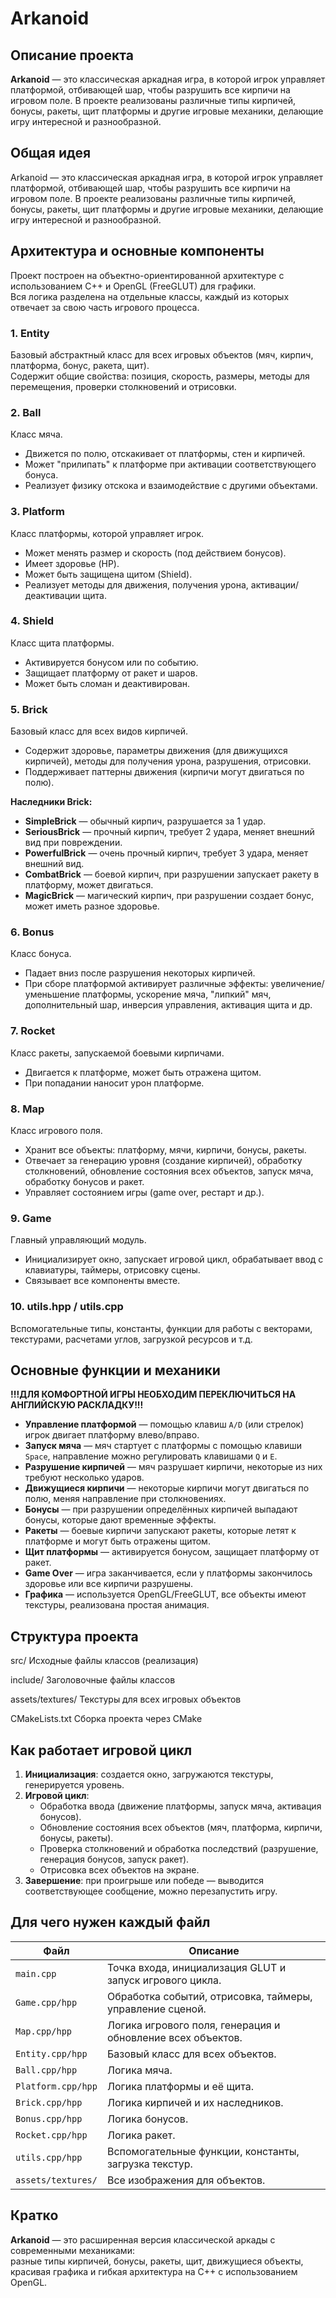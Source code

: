 # Arkanoid

## Описание проекта

**Arkanoid** — это классическая аркадная игра, в которой игрок управляет платформой, отбивающей шар, чтобы разрушить все кирпичи на игровом поле. В проекте реализованы различные типы кирпичей, бонусы, ракеты, щит платформы и другие игровые механики, делающие игру интересной и разнообразной.

## Общая идея

Arkanoid — это классическая аркадная игра, в которой игрок управляет платформой, отбивающей шар, чтобы разрушить все кирпичи на игровом поле. В проекте реализованы различные типы кирпичей, бонусы, ракеты, щит платформы и другие игровые механики, делающие игру интересной и разнообразной.

## Архитектура и основные компоненты

Проект построен на объектно-ориентированной архитектуре с использованием C++ и OpenGL (FreeGLUT) для графики.  
Вся логика разделена на отдельные классы, каждый из которых отвечает за свою часть игрового процесса.

### 1. Entity  
Базовый абстрактный класс для всех игровых объектов (мяч, кирпич, платформа, бонус, ракета, щит).  
Содержит общие свойства: позиция, скорость, размеры, методы для перемещения, проверки столкновений и отрисовки.

### 2. Ball  
Класс мяча.  
- Движется по полю, отскакивает от платформы, стен и кирпичей.
- Может "прилипать" к платформе при активации соответствующего бонуса.
- Реализует физику отскока и взаимодействие с другими объектами.

### 3. Platform
Класс платформы, которой управляет игрок.  
- Может менять размер и скорость (под действием бонусов).
- Имеет здоровье (HP).
- Может быть защищена щитом (Shield).
- Реализует методы для движения, получения урона, активации/деактивации щита.

### 4. Shield  
Класс щита платформы.  
- Активируется бонусом или по событию.
- Защищает платформу от ракет и шаров.
- Может быть сломан и деактивирован.

### 5. Brick  
Базовый класс для всех видов кирпичей.  
- Содержит здоровье, параметры движения (для движущихся кирпичей), методы для получения урона, разрушения, отрисовки.
- Поддерживает паттерны движения (кирпичи могут двигаться по полю).

**Наследники Brick:**
- **SimpleBrick** — обычный кирпич, разрушается за 1 удар.
- **SeriousBrick** — прочный кирпич, требует 2 удара, меняет внешний вид при повреждении.
- **PowerfulBrick** — очень прочный кирпич, требует 3 удара, меняет внешний вид.
- **CombatBrick** — боевой кирпич, при разрушении запускает ракету в платформу, может двигаться.
- **MagicBrick** — магический кирпич, при разрушении создает бонус, может иметь разное здоровье.

### 6. Bonus 
Класс бонуса.  
- Падает вниз после разрушения некоторых кирпичей.
- При сборе платформой активирует различные эффекты: увеличение/уменьшение платформы, ускорение мяча, "липкий" мяч, дополнительный шар, инверсия управления, активация щита и др.

### 7. Rocket  
Класс ракеты, запускаемой боевыми кирпичами.  
- Двигается к платформе, может быть отражена щитом.
- При попадании наносит урон платформе.

### 8. Map  
Класс игрового поля.  
- Хранит все объекты: платформу, мячи, кирпичи, бонусы, ракеты.
- Отвечает за генерацию уровня (создание кирпичей), обработку столкновений, обновление состояния всех объектов, запуск мяча, обработку бонусов и ракет.
- Управляет состоянием игры (game over, рестарт и др.).

### 9. Game  
Главный управляющий модуль.  
- Инициализирует окно, запускает игровой цикл, обрабатывает ввод с клавиатуры, таймеры, отрисовку сцены.
- Связывает все компоненты вместе.

### 10. utils.hpp / utils.cpp  
Вспомогательные типы, константы, функции для работы с векторами, текстурами, расчетами углов, загрузкой ресурсов и т.д.

## Основные функции и механики
**!!!ДЛЯ КОМФОРТНОЙ ИГРЫ НЕОБХОДИМ ПЕРЕКЛЮЧИТЬСЯ НА АНГЛИЙСКУЮ РАСКЛАДКУ!!!**
- **Управление платформой** — помощью клавиш `A/D` (или стрелок) игрок двигает платформу влево/вправо.
- **Запуск мяча** — мяч стартует с платформы c помощью клавиши `Space`, направление можно регулировать клавишами `Q` и `E`.
- **Разрушение кирпичей** — мяч разрушает кирпичи, некоторые из них требуют несколько ударов.
- **Движущиеся кирпичи** — некоторые кирпичи могут двигаться по полю, меняя направление при столкновениях.
- **Бонусы** — при разрушении определённых кирпичей выпадают бонусы, которые дают временные эффекты.
- **Ракеты** — боевые кирпичи запускают ракеты, которые летят к платформе и могут быть отражены щитом.
- **Щит платформы** — активируется бонусом, защищает платформу от ракет.
- **Game Over** — игра заканчивается, если у платформы закончилось здоровье или все кирпичи разрушены.
- **Графика** — используется OpenGL/FreeGLUT, все объекты имеют текстуры, реализована простая анимация.

## Структура проекта

src/  Исходные файлы классов (реализация)

include/  Заголовочные файлы классов

assets/textures/  Текстуры для всех игровых объектов

CMakeLists.txt  Сборка проекта через CMake


## Как работает игровой цикл

1. **Инициализация**: создается окно, загружаются текстуры, генерируется уровень.
2. **Игровой цикл**:  
   - Обработка ввода (движение платформы, запуск мяча, активация бонусов).
   - Обновление состояния всех объектов (мяч, платформа, кирпичи, бонусы, ракеты).
   - Проверка столкновений и обработка последствий (разрушение, генерация бонусов, запуск ракет).
   - Отрисовка всех объектов на экране.
3. **Завершение**: при проигрыше или победе — выводится соответствующее сообщение, можно перезапустить игру.

## Для чего нужен каждый файл

| Файл               | Описание                                                                 |
|--------------------|--------------------------------------------------------------------------|
| `main.cpp`         | Точка входа, инициализация GLUT и запуск игрового цикла.                |
| `Game.cpp/hpp`     | Обработка событий, отрисовка, таймеры, управление сценой.              |
| `Map.cpp/hpp`      | Логика игрового поля, генерация и обновление всех объектов.            |
| `Entity.cpp/hpp`   | Базовый класс для всех объектов.                                        |
| `Ball.cpp/hpp`     | Логика мяча.                                                           |
| `Platform.cpp/hpp` | Логика платформы и её щита.                                            |
| `Brick.cpp/hpp`    | Логика кирпичей и их наследников.                                      |
| `Bonus.cpp/hpp`    | Логика бонусов.                                                        |
| `Rocket.cpp/hpp`   | Логика ракет.                                                          |
| `utils.cpp/hpp`    | Вспомогательные функции, константы, загрузка текстур.                  |
| `assets/textures/` | Все изображения для объектов.                                          |

## Кратко

**Arkanoid** — это расширенная версия классической аркады с современными механиками:  
разные типы кирпичей, бонусы, ракеты, щит, движущиеся объекты, красивая графика и гибкая архитектура на C++ с использованием OpenGL.
